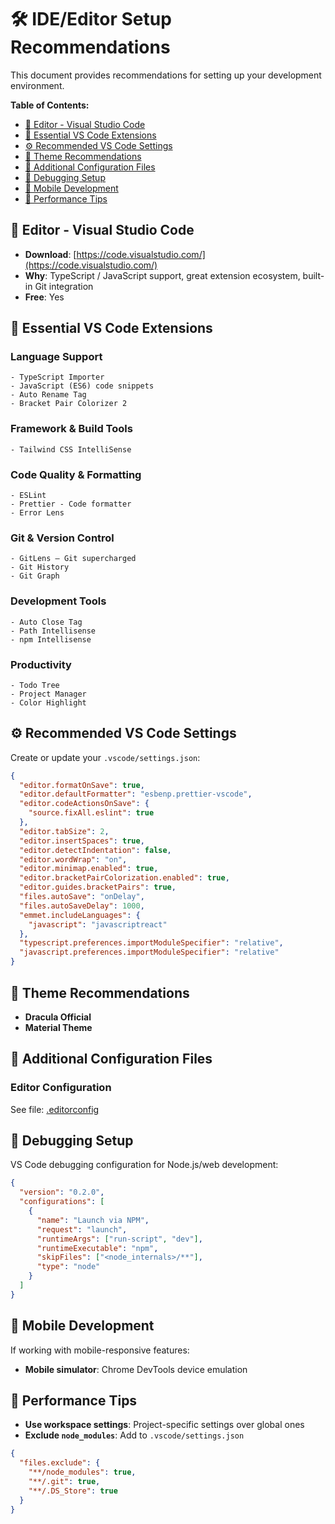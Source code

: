 # 🛠️ IDE/Editor Setup Recommendations

This document provides recommendations for setting up your development environment.

**Table of Contents:**

- [📝 Editor - Visual Studio Code](#-editor---visual-studio-code)
- [🔌 Essential VS Code Extensions](#-essential-vs-code-extensions)
- [⚙️ Recommended VS Code Settings](#️-recommended-vs-code-settings)
- [🎨 Theme Recommendations](#-theme-recommendations)
- [🔧 Additional Configuration Files](#-additional-configuration-files)
- [🐛 Debugging Setup](#-debugging-setup)
- [📱 Mobile Development](#-mobile-development)
- [🚀 Performance Tips](#-performance-tips)

## 📝 Editor - Visual Studio Code

- **Download**: [https://code.visualstudio.com/](https://code.visualstudio.com/)
- **Why**: TypeScript / JavaScript support, great extension ecosystem, built-in Git integration
- **Free**: Yes

## 🔌 Essential VS Code Extensions

### Language Support

```text
- TypeScript Importer
- JavaScript (ES6) code snippets
- Auto Rename Tag
- Bracket Pair Colorizer 2
```

### Framework & Build Tools

```text
- Tailwind CSS IntelliSense
```

### Code Quality & Formatting

```text
- ESLint
- Prettier - Code formatter
- Error Lens
```

### Git & Version Control

```text
- GitLens — Git supercharged
- Git History
- Git Graph
```

### Development Tools

```text
- Auto Close Tag
- Path Intellisense
- npm Intellisense
```

### Productivity

```text
- Todo Tree
- Project Manager
- Color Highlight
```

## ⚙️ Recommended VS Code Settings

Create or update your `.vscode/settings.json`:

```json
{
  "editor.formatOnSave": true,
  "editor.defaultFormatter": "esbenp.prettier-vscode",
  "editor.codeActionsOnSave": {
    "source.fixAll.eslint": true
  },
  "editor.tabSize": 2,
  "editor.insertSpaces": true,
  "editor.detectIndentation": false,
  "editor.wordWrap": "on",
  "editor.minimap.enabled": true,
  "editor.bracketPairColorization.enabled": true,
  "editor.guides.bracketPairs": true,
  "files.autoSave": "onDelay",
  "files.autoSaveDelay": 1000,
  "emmet.includeLanguages": {
    "javascript": "javascriptreact"
  },
  "typescript.preferences.importModuleSpecifier": "relative",
  "javascript.preferences.importModuleSpecifier": "relative"
}
```

## 🎨 Theme Recommendations

- **Dracula Official**
- **Material Theme**

## 🔧 Additional Configuration Files

### Editor Configuration

See file: [.editorconfig](/.editorconfig)

## 🐛 Debugging Setup

VS Code debugging configuration for Node.js/web development:

```json
{
  "version": "0.2.0",
  "configurations": [
    {
      "name": "Launch via NPM",
      "request": "launch",
      "runtimeArgs": ["run-script", "dev"],
      "runtimeExecutable": "npm",
      "skipFiles": ["<node_internals>/**"],
      "type": "node"
    }
  ]
}
```

## 📱 Mobile Development

If working with mobile-responsive features:

- **Mobile simulator**: Chrome DevTools device emulation

## 🚀 Performance Tips

- **Use workspace settings**: Project-specific settings over global ones
- **Exclude `node_modules`**: Add to `.vscode/settings.json`

```json
{
  "files.exclude": {
    "**/node_modules": true,
    "**/.git": true,
    "**/.DS_Store": true
  }
}
```
